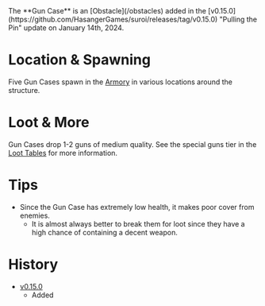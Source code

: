 <Stub />
The **Gun Case** is an [Obstacle](/obstacles) added in the [v0.15.0](https://github.com/HasangerGames/suroi/releases/tag/v0.15.0) "Pulling the Pin" update on January 14th, 2024.

# Location & Spawning

Five Gun Cases spawn in the [Armory](/buildings/armory) in various locations around the structure.

# Loot & More

Gun Cases drop 1-2 guns of medium quality. See the special guns tier in the [Loot Tables](/loot) for more information.

# Tips

- Since the Gun Case has extremely low health, it makes poor cover from enemies.
  - It is almost always better to break them for loot since they have a high chance of containing a decent weapon.

# History

- [v0.15.0](https://github.com/HasangerGames/suroi/releases/tag/v0.15.0)
  - Added
